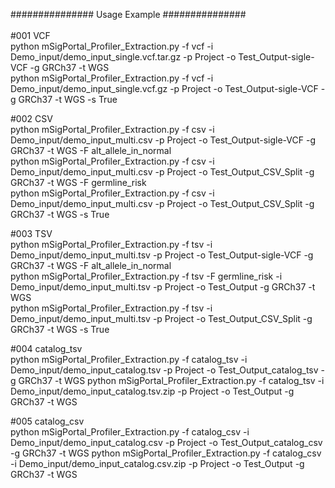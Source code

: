 ############### Usage Example ###############<br><br>
#001 VCF<br>
python mSigPortal_Profiler_Extraction.py -f vcf -i Demo_input/demo_input_single.vcf.tar.gz -p Project -o Test_Output-sigle-VCF -g GRCh37 -t WGS    <br>
python mSigPortal_Profiler_Extraction.py -f vcf -i Demo_input/demo_input_single.vcf.gz -p Project -o Test_Output-sigle-VCF -g GRCh37 -t WGS -s True

#002 CSV<br>
python mSigPortal_Profiler_Extraction.py -f csv -i Demo_input/demo_input_multi.csv -p Project -o Test_Output-sigle-VCF -g GRCh37 -t WGS -F alt_allele_in_normal<br>
python mSigPortal_Profiler_Extraction.py -f csv -i Demo_input/demo_input_multi.csv -p Project -o Test_Output_CSV_Split -g GRCh37 -t WGS -F germline_risk<br>
python mSigPortal_Profiler_Extraction.py -f csv -i Demo_input/demo_input_multi.csv -p Project -o Test_Output_CSV_Split -g GRCh37 -t WGS -s True

#003 TSV<br>
python mSigPortal_Profiler_Extraction.py -f tsv -i Demo_input/demo_input_multi.tsv -p Project -o Test_Output-sigle-VCF -g GRCh37 -t WGS -F alt_allele_in_normal <br>
python mSigPortal_Profiler_Extraction.py -f tsv -F germline_risk -i Demo_input/demo_input_multi.tsv -p Project -o Test_Output -g GRCh37 -t WGS<br>
python mSigPortal_Profiler_Extraction.py -f tsv -i Demo_input/demo_input_multi.tsv -p Project -o Test_Output_CSV_Split -g GRCh37 -t WGS -s True

#004 catalog_tsv<br>
python mSigPortal_Profiler_Extraction.py -f catalog_tsv -i Demo_input/demo_input_catalog.tsv -p Project -o Test_Output_catalog_tsv -g GRCh37 -t WGS
python mSigPortal_Profiler_Extraction.py -f catalog_tsv -i Demo_input/demo_input_catalog.tsv.zip -p Project -o Test_Output -g GRCh37 -t WGS

#005 catalog_csv<br>
python mSigPortal_Profiler_Extraction.py -f catalog_csv -i Demo_input/demo_input_catalog.csv -p Project -o Test_Output_catalog_csv -g GRCh37 -t WGS
python mSigPortal_Profiler_Extraction.py -f catalog_csv -i Demo_input/demo_input_catalog.csv.zip -p Project -o Test_Output -g GRCh37 -t WGS
